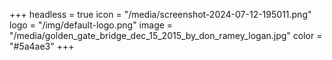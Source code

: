 +++
headless = true
icon = "/media/screenshot-2024-07-12-195011.png"
logo = "/img/default-logo.png"
image = "/media/golden_gate_bridge_dec_15_2015_by_don_ramey_logan.jpg"
color = "#5a4ae3"
+++
